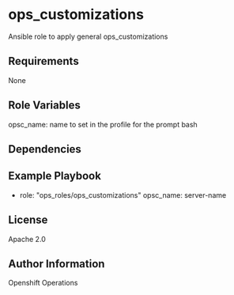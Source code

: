 ops_customizations
=========

Ansible role to apply general ops_customizations

Requirements
------------

None

Role Variables
--------------

  opsc_name: name to set in the profile for the prompt bash


Dependencies
------------


Example Playbook
----------------
- role: "ops_roles/ops_customizations"
  opsc_name:  server-name


License
-------

Apache 2.0

Author Information
------------------

Openshift Operations
